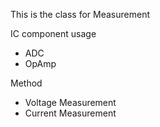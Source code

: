 This is the class for Measurement

IC component usage
- ADC
- OpAmp

Method
- Voltage Measurement
- Current Measurement